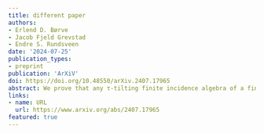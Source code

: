 ```yaml
---
title: different paper
authors:
- Erlend D. Børve
- Jacob Fjeld Grevstad
- Endre S. Rundsveen
date: '2024-07-25'
publication_types:
- preprint
publication: 'ArXiV'
doi: https://doi.org/10.48550/arXiv.2407.17965
abstract: We prove that any τ-tilting finite incidence algebra of a finite poset is representation-finite, and that any g-tame incidence algebra of a finite simply connected poset is tame. As the converse of these assertions are known to hold, we obtain characterizations of τ-tilting finite incidence algebras and g-tame simply connected incidence algebras. Both results are proved using the theory of concealed algebras. The former will be deduced from the fact that tame concealed algebras are τ-tilting infinite, and to prove the latter, we show that wild concealed algebras are not g-tame. We conjecture that any incidence algebra of a finite poset is wild if and only if it is not g-tame, and prove a result showing that there are relatively few possible counterexamples. In the appendix, we determine the representation type of a τ-tilting reduction of a concealed algebra of hyperbolic type. 
links:
- name: URL
  url: https://www.arxiv.org/abs/2407.17965
featured: true
---
```


